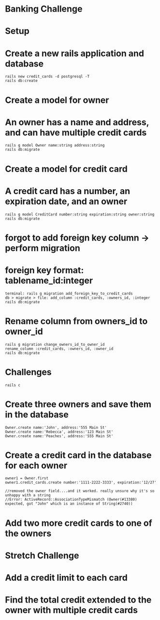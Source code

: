 # Banking Challenge
# Setup
# Create a new rails application and database
    rails new credit_cards -d postgresql -T
    rails db:create

# Create a model for owner
# An owner has a name and address, and can have multiple credit cards
    rails g model Owner name:string address:string 
    rails db:migrate

# Create a model for credit card
# A credit card has a number, an expiration date, and an owner
    rails g model CreditCard number:string expiration:string owner:string
    rails db:migrate

# forgot to add foreign key column -> perform migration
# foreign key format: tablename_id:integer
    terminal: rails g migration add_foreign_key_to_credit_cards
    db > migrate > file: add_column :credit_cards, :owners_id, :integer
    rails db:migrate

# Rename column from owners_id to owner_id
    rails g migration change_owners_id_to_owner_id
    rename_column :credit_cards, :owners_id, :owner_id
    rails db:migrate

# Challenges
    rails c
    
# Create three owners and save them in the database
    Owner.create name:'John', address:'555 Main St' 
    Owner.create name:'Rebecca', address:'123 Main St' 
    Owner.create name:'Peaches', address:'555 Main St' 

# Create a credit card in the database for each owner
    owner1 = Owner.first
    owner1.credit_cards.create number:'1111-2222-3333', expiration:'12/27'
    
    //removed the owner field....and it worked. really unsure why it's so unhappy with a string
    //Error: ActiveRecord::AssociationTypeMismatch (Owner(#13380) expected, got "John" which is an instance of String(#2740))


# Add two more credit cards to one of the owners

# Stretch Challenge
# Add a credit limit to each card

# Find the total credit extended to the owner with multiple credit cards

